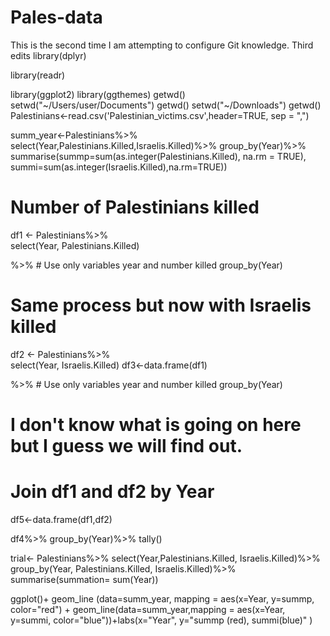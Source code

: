 # Pales-data
This is the second time I am attempting to configure Git knowledge.
Third edits
library(dplyr)

library(readr)

library(ggplot2)
library(ggthemes)
getwd()
setwd("~/Users/user/Documents")
getwd()
setwd("~/Downloads")
getwd()
Palestinians<-read.csv('Palestinian_victims.csv',header=TRUE, sep = ",")


summ_year<-Palestinians%>%
  select(Year,Palestinians.Killed,Israelis.Killed)%>%
  group_by(Year)%>%
  summarise(summp=sum(as.integer(Palestinians.Killed), na.rm = TRUE),
            summi=sum(as.integer(Israelis.Killed),na.rm=TRUE))

# Number of Palestinians killed
df1 <- Palestinians%>%  
  select(Year, Palestinians.Killed)
  
  


%>% # Use only variables year and number killed
  group_by(Year) 


# Same process but now with Israelis killed
df2 <- Palestinians%>%  
  select(Year, Israelis.Killed)
df3<-data.frame(df1)

%>% # Use only variables year and number killed
  group_by(Year)
  
  
# I don't know what is going on here but I guess we will find out. 





# Join df1 and df2 by Year

df5<-data.frame(df1,df2)

df4%>%
  group_by(Year)%>%
  tally()

trial<- Palestinians%>%
   select(Year,Palestinians.Killed, Israelis.Killed)%>%
   group_by(Year, Palestinians.Killed, Israelis.Killed)%>%
   summarise(summation= sum(Year))
  
ggplot()+ geom_line (data=summ_year, mapping = 
       aes(x=Year,
           y=summp, color="red") + geom_line(data=summ_year,mapping = 
                                aes(x=Year,
                                    y=summi, color="blue"))+labs(x="Year", y="summp (red), summi(blue)" )
                                  
                                  
                                  
            





           
